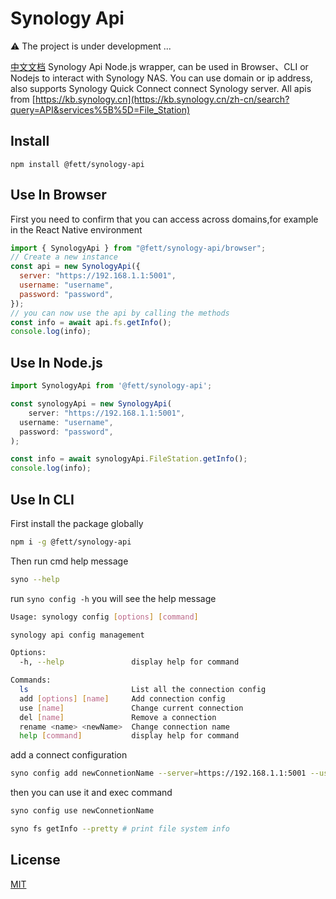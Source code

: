 # Synology Api

⚠️ The project is under development ...

[中文文档](./README-zh_CN.md)
Synology Api Node.js wrapper, can be used in Browser、CLI or Nodejs to interact with Synology NAS.
You can use domain or ip address, also supports Synology Quick Connect connect Synology server.
All apis from [https://kb.synology.cn](https://kb.synology.cn/zh-cn/search?query=API&services%5B%5D=File_Station)

## Install

```
npm install @fett/synology-api
```

## Use In Browser

First you need to confirm that you can access across domains,for example in the React Native environment

```js
import { SynologyApi } from "@fett/synology-api/browser";
// Create a new instance
const api = new SynologyApi({
  server: "https://192.168.1.1:5001",
  username: "username",
  password: "password",
});
// you can now use the api by calling the methods
const info = await api.fs.getInfo();
console.log(info);
```

## Use In Node.js

```js
import SynologyApi from '@fett/synology-api';

const synologyApi = new SynologyApi(
    server: "https://192.168.1.1:5001",
  username: "username",
  password: "password",
);

const info = await synologyApi.FileStation.getInfo();
console.log(info);
```

## Use In CLI

First install the package globally

```bash
npm i -g @fett/synology-api
```

Then run cmd help message

```bash
syno --help
```

run `syno config -h` you will see the help message

```bash
Usage: synology config [options] [command]

synology api config management

Options:
  -h, --help               display help for command

Commands:
  ls                       List all the connection config
  add [options] [name]     Add connection config
  use [name]               Change current connection
  del [name]               Remove a connection
  rename <name> <newName>  Change connection name
  help [command]           display help for command
```

add a connect configuration

```bash
syno config add newConnetionName --server=https://192.168.1.1:5001 --username=admin --password=password
```

then you can use it and exec command

```bash
syno config use newConnetionName

syno fs getInfo --pretty # print file system info

```

## License
[MIT](https://github.com/ChrisSong1994/synology-api/blob/main/LICENSE)